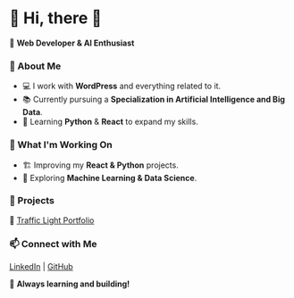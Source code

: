 # 👋 Hi, there 👋

🚀 **Web Developer & AI Enthusiast**  

### 🔹 About Me  
- 💻 I work with **WordPress** and everything related to it.  
- 📚 Currently pursuing a **Specialization in Artificial Intelligence and Big Data**.  
- 🧠 Learning **Python** & **React** to expand my skills.  

### 🌟 What I'm Working On  
- 🏗️ Improving my **React & Python** projects.  
- 🤖 Exploring **Machine Learning & Data Science**.  

### 📌 Projects  
🔗 [Traffic Light Portfolio](https://traffic-light-portfolio.vercel.app/)  

### 📫 Connect with Me  
[LinkedIn](https://www.linkedin.com/in/ilyas-kial-developer/) | [GitHub](https://github.com/ikial-ux)  

🚀 **Always learning and building!**  

<!--
**ikial-ux/ikial-ux** is a ✨ _special_ ✨ repository because its `README.md` (this file) appears on your GitHub profile.

Here are some ideas to get you started:

- 🔭 I’m currently working on ...
- 🌱 I’m currently learning ...
- 👯 I’m looking to collaborate on ...
- 🤔 I’m looking for help with ...
- 💬 Ask me about ...
- 📫 How to reach me: ...
- 😄 Pronouns: ...
- ⚡ Fun fact: ...
-->
